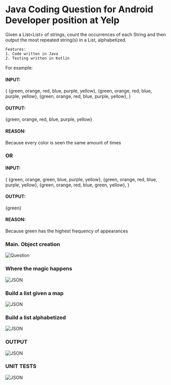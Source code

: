# Java Coding Question for Android Developer position at Yelp

Given a List<List<String>> of strings, count the occurrences of each String and then output the most repeated string(s) in a List<String>, alphabetized.
    
    Features:
    1. Code written in Java
    2. Testing written in Kotlin

For example:

#### INPUT:
{
    {green, orange, red, blue, purple, yellow},
    {green, orange, red, blue, purple, yellow},
    {green, orange, red, blue, purple, yellow},
}
#### OUTPUT:
{green, orange, red, blue, purple, yellow}

#### REASON:
Because every color is seen the same amount of times

### OR

#### INPUT:
{
    {green, orange, green, blue, purple, yellow},
    {green, orange, red, blue, purple, yellow},
    {green, orange, red, blue, green, yellow},
}
#### OUTPUT:
{green}

#### REASON:
Because green has the highest frequency of appearances



### Main. Object creation
![Question](https://i.imgur.com/8X7OfDL.png)

### Where the magic happens
![JSON](https://i.imgur.com/9Oevzdr.png)

### Build a list given a map
![JSON](https://i.imgur.com/PTdQbRV.png)

### Build a list alphabetized
![JSON](https://i.imgur.com/IvoQjkX.png)

### OUTPUT
![JSON](https://i.imgur.com/SenA8Zy.png)

### UNIT TESTS
![JSON](https://i.imgur.com/Ai7dYQi.png)


